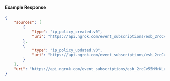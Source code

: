 <!-- Code generated for API Clients. DO NOT EDIT. -->

#### Example Response

```json
{
	"sources": [
		{
			"type": "ip_policy_created.v0",
			"uri": "https://api.ngrok.com/event_subscriptions/esb_2rcCv55MMrKLugXQCIIuQaGlPih/sources/ip_policy_created.v0"
		},
		{
			"type": "ip_policy_updated.v0",
			"uri": "https://api.ngrok.com/event_subscriptions/esb_2rcCv55MMrKLugXQCIIuQaGlPih/sources/ip_policy_updated.v0"
		}
	],
	"uri": "https://api.ngrok.com/event_subscriptions/esb_2rcCv55MMrKLugXQCIIuQaGlPih/sources"
}
```
